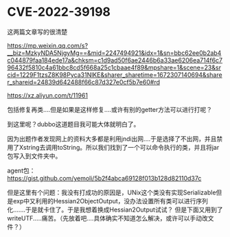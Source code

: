# CVE-2022-39198

这两篇文章写的很清楚

https://mp.weixin.qq.com/s?__biz=MzkyNDA5NjgyMg==&mid=2247494921&idx=1&sn=bbc62ee0b2ab4c044879faa184ede17a&chksm=c1d9ad50f6ae2446b6a33ae6206ea714f6c796432f5810c4a61bbc8cd5f668a25c1cbaae4f89&mpshare=1&scene=23&srcid=1229F1tzsZ8K98Pyca31NlKE&sharer_sharetime=1672307140694&sharer_shareid=24839d642488f66c87d327e0cf5b7e60#rd

https://xz.aliyun.com/t/11961

包括修复再类....但是如果是这样修复....或许有别的getter方法可以进行打呢？

到这里呢？dubbo这道题目我可能大体就明白了。

因为出题作者发现网上的资料大多都是利用jndi出网....于是选择了不出网，并且禁用了Xstring去调用toString。所以我们找到了一个可以命令执行的类，并且将jar包写入到文件夹中。

agent包：https://gist.github.com/yemoli/5b2f4abca69128f013b128d82110d37c

但是这里有个问题：我没有打成功的原因是，UNix这个类没有实现Serializable但是exp中又利用的Hessian2ObjectOutput，没办法设置所有类可以进行序列化.......于是就卡住了。于是我想着换成Hessian2Output试试？
但是下面又用到了writeUTF.....痛苦。（先放着吧....具体确实不知道怎么解决，或许可以手动改文件？）

